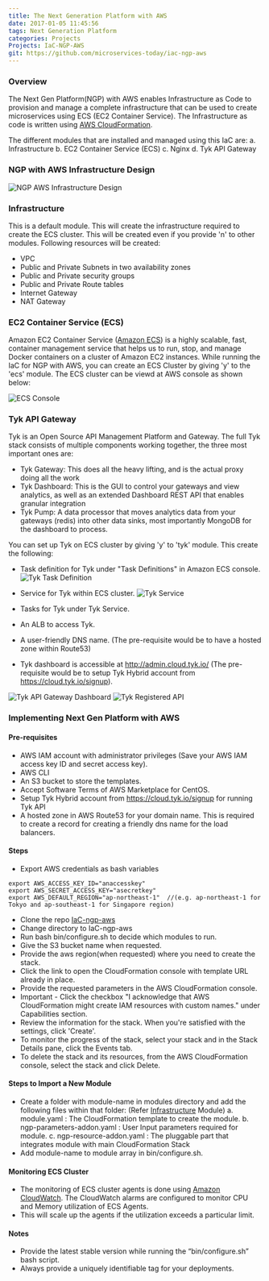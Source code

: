 ```yaml
---
title: The Next Generation Platform with AWS
date: 2017-01-05 11:45:56
tags: Next Generation Platform
categories: Projects
Projects: IaC-NGP-AWS
git: https://github.com/microservices-today/iac-ngp-aws
---
```

### Overview
The Next Gen Platform(NGP) with AWS enables Infrastructure as Code to provision and manage a complete infrastructure that can be used to create microservices using ECS (EC2 Container Service). 
The Infrastructure as code is written using [AWS CloudFormation][cloudformation]. 

The different modules that are installed and managed using this IaC are:
 a. Infrastructure
 b. EC2 Container Service (ECS)
 c. Nginx
 d. Tyk API Gateway

### NGP with AWS Infrastructure Design

![NGP AWS Infrastructure Design](../../images/ngp-aws/NGP_AWS_Architecture.png)

### Infrastructure

This is a default module. This will create the infrastructure required to create the ECS cluster. This will be created even if you provide 'n' to other modules.
Following resources will be created:
- VPC
- Public and Private Subnets in two availability zones
- Public and Private security groups
- Public and Private Route tables
- Internet Gateway
- NAT Gateway

### EC2 Container Service (ECS)

Amazon EC2 Container Service ([Amazon ECS][amazon-ecs]) is a highly scalable, fast, container management service that helps us to run, stop, and manage Docker containers on a cluster of Amazon EC2 instances.
While running the IaC for NGP with AWS, you can create an ECS Cluster by giving 'y' to the 'ecs' module. 
The ECS cluster can be viewd at AWS console as shown below: 

![ECS Console](../../images/ngp-aws/ECS_Console.png)

### Tyk API Gateway

Tyk is an Open Source API Management Platform and Gateway. The full Tyk stack consists of multiple components working together, the three most important ones are:

   - Tyk Gateway: This does all the heavy lifting, and is the actual proxy doing all the work
   - Tyk Dashboard: This is the GUI to control your gateways and view analytics, as well as an extended Dashboard REST API that enables granular integration
   - Tyk Pump: A data processor that moves analytics data from your gateways (redis) into other data sinks, most importantly MongoDB for the dashboard to process.

You can set up Tyk on ECS cluster by giving 'y' to 'tyk' module. This create the following:
- Task definition for Tyk under "Task Definitions" in Amazon ECS console.
![Tyk Task Definition](../../images/ngp-aws/Tyk_TaskDefinition.png)
- Service for Tyk within ECS cluster.
![Tyk Service](../../images/ngp-aws/Tyk_Service.png)
- Tasks for Tyk under Tyk Service.
- An ALB to access Tyk.
- A user-friendly DNS name. (The pre-requisite would be to have a hosted zone within Route53)

- Tyk dashboard is accessible at http://admin.cloud.tyk.io/ (The pre-requisite would be to setup Tyk Hybrid account from https://cloud.tyk.io/signup).

![Tyk API Gateway Dashboard](../../images/ngp-aws/Tyk-API-Gateway.png)
![Tyk Registered API](../../images/ngp-aws/Tyk-API.png)

### Implementing Next Gen Platform with AWS

#### Pre-requisites
- AWS IAM account with administrator privileges (Save your AWS IAM access key ID and secret access key).
- AWS CLI
- An S3 bucket to store the templates.
- Accept Software Terms of AWS Marketplace for CentOS. 
- Setup Tyk Hybrid account from https://cloud.tyk.io/signup for running Tyk API
- A hosted zone in AWS Route53 for your domain name. This is required to create a record for creating a friendly dns name for the load balancers.

#### Steps
- Export AWS credentials as bash variables
```
export AWS_ACCESS_KEY_ID="anaccesskey"
export AWS_SECRET_ACCESS_KEY="asecretkey"
export AWS_DEFAULT_REGION="ap-northeast-1"  //(e.g. ap-northeast-1 for Tokyo and ap-southeast-1 for Singapore region)

```
- Clone the repo [IaC-ngp-aws][iac-ngp-aws]
- Change directory to IaC-ngp-aws
- Run bash bin/configure.sh to decide which modules to run.
- Give the S3 bucket name when requested.
- Provide the aws region(when requested) where you need to create the stack.
- Click the link to open the CloudFormation console with template URL already in place.
- Provide the requested parameters in the AWS CloudFormation console.
- Important - Click the checkbox "I acknowledge that AWS CloudFormation might create IAM resources with custom names." under Capabilities section.
- Review the information for the stack. When you're satisfied with the settings, click 'Create'.
- To monitor the progress of the stack, select your stack and in the Stack Details pane, click the Events tab.
- To delete the stack and its resources, from the AWS CloudFormation console, select the stack and click Delete.

#### Steps to Import a New Module

- Create a folder with module-name in modules directory and add the following files within that folder:
(Refer [Infrastructure][infrastructure] Module)
  a. module.yaml : The CloudFormation template to create the module.
  b. ngp-parameters-addon.yaml : User Input parameters required for module.
  c. ngp-resource-addon.yaml : The pluggable part that integrates module with main CloudFormation Stack
- Add module-name to module array in bin/configure.sh.

#### Monitoring ECS Cluster

- The monitoring of ECS cluster agents is done using [Amazon CloudWatch][cloudwatch]. The CloudWatch alarms are configured to monitor CPU and Memory utilization of ECS Agents.
- This will scale up the agents if the utilization exceeds a particular limit.

#### Notes
- Provide the latest stable version while running the “bin/configure.sh” bash script.
- Always provide a uniquely identifiable tag for your deployments.


[cloudformation]: <https://aws.amazon.com/cloudformation/>
[iac-ngp-aws]: <https://github.com/microservices-today/IaC-ngp-aws>
[amazon-ecs]: <http://docs.aws.amazon.com/AmazonECS/latest/developerguide/Welcome.html>
[infrastructure]: <https://github.com/microservices-today/IaC-ngp-aws/tree/master/modules/infrastructure>
[cloudwatch]: <https://aws.amazon.com/cloudwatch/>
